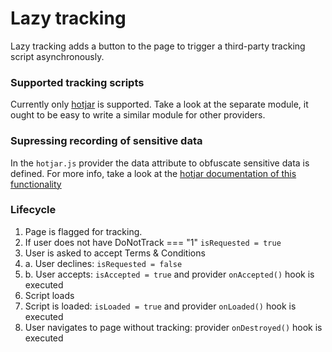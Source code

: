 # Lazy tracking

Lazy tracking adds a button to the page to trigger a third-party tracking script asynchronously.

### Supported tracking scripts

Currently only [hotjar](https://hotjar.com) is supported. Take a look at the separate module, it ought to be easy to write a similar module for other providers.

### Supressing recording of sensitive data

In the `hotjar.js` provider the data attribute to obfuscate sensitive data is defined. For more info, take a look at the [hotjar documentation of this functionality](https://help.hotjar.com/hc/en-us/articles/115012439167-Suppressing-Text-in-Recordings)

### Lifecycle

1. Page is flagged for tracking.
1. If user does not have DoNotTrack === "1" `isRequested = true`
1. User is asked to accept Terms & Conditions
1. a. User declines: `isRequested = false`
1. b. User accepts: `isAccepted = true` and provider `onAccepted()` hook is executed
1. Script loads
1. Script is loaded: `isLoaded = true` and provider `onLoaded()` hook is executed
1. User navigates to page without tracking:  provider `onDestroyed()` hook is executed
